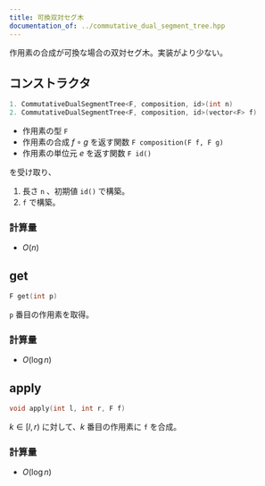 ```yaml
---
title: 可換双対セグ木
documentation_of: ../commutative_dual_segment_tree.hpp
---
```


作用素の合成が可換な場合の双対セグ木。実装がより少ない。
## コンストラクタ
```cpp
1. CommutativeDualSegmentTree<F, composition, id>(int n)
2. CommutativeDualSegmentTree<F, composition, id>(vector<F> f)
```
* 作用素の型 `F`
* 作用素の合成 $f\circ g$ を返す関数 `F composition(F f, F g)`
* 作用素の単位元 $e$ を返す関数 `F id()`

を受け取り、
1. 長さ `n` 、初期値 `id()` で構築。
1. `f` で構築。

### 計算量
* $O(n)$

## get
```cpp
F get(int p)
```
`p` 番目の作用素を取得。
### 計算量
* $O(\log n)$

## apply
```cpp
void apply(int l, int r, F f)
```
$k\in[l, r)$ に対して、$k$ 番目の作用素に `f` を合成。
### 計算量
* $O(\log n)$